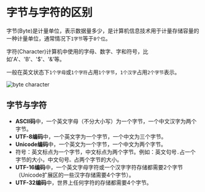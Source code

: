 # 字节与字符的区别

字节(Byte)是计量单位，表示数据量多少，是计算机信息技术用于计量存储容量的一种计量单位，通常情况下`1字节`等于`8个位`。

字符(Character)计算机中使用的字母、数字、字和符号，比如'A'、'B'、'$'、'&'等。

一般在英文状态下`1个字母`或`1个字符`占用`1个字节`，`1个汉字`占用`2个字节`表示。

![byte character](/vite_assets/byte&char.jpeg)

## 字节与字符

- **ASCII码**中，一个英文字母（不分大小写）为一个字节，一个中文汉字为两个字节。
- **UTF-8编码**中，一个英文字为一个字节，一个中文为三个字节。
- **Unicode编码**中，一个英文为一个字节，一个中文为两个字节。
- 符号：英文标点为一个字节，中文标点为两个字节。例如：英文句号`.`占一个字节的大小，中文句号`。`占两个字节的大小。
- **UTF-16编码**中，一个英文字母字符或一个汉字字符存储都需要2个字节（Unicode扩展区的一些汉字存储需要4个字节）。
- **UTF-32编码**中，世界上任何字符的存储都需要4个字节。

